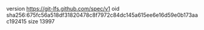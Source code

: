 version https://git-lfs.github.com/spec/v1
oid sha256:675fc56a518df31820478c8f7972c84dc145a615ee6e16d59e0b173aac192415
size 13997
